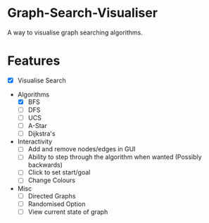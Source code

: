 # Graph-Search-Visualiser
A way to visualise graph searching algorithms.

# Features
- [x] Visualise Search
- Algorithms
  - [x] BFS
  - [ ] DFS
  - [ ] UCS
  - [ ] A-Star
  - [ ] Dijkstra's
- Interactivity
  - [ ] Add and remove nodes/edges in GUI
  - [ ] Ability to step through the algorithm when wanted (Possibly backwards)
  - [ ] Click to set start/goal
  - [ ] Change Colours
- Misc
  - [ ] Directed Graphs
  - [ ] Randomised Option
  - [ ] View current state of graph
